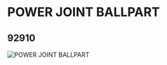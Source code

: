 # POWER JOINT BALLPART
## 92910
![POWER JOINT BALLPART](https://lc-www-live-s.legocdn.com/media/bricks/5/2/4610379.jpg)